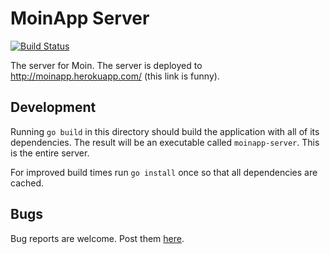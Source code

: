 # MoinApp Server

[![Build Status](https://travis-ci.org/MoinApp/moinapp-server.svg?branch=master)](https://travis-ci.org/MoinApp/moinapp-server)

The server for Moin.
The server is deployed to http://moinapp.herokuapp.com/ (this link is funny).

## Development

Running `go build` in this directory should build the application with all of its dependencies. The result will be an executable called `moinapp-server`. This is the entire server.

For improved build times run `go install` once so that all dependencies are cached.

## Bugs

Bug reports are welcome. Post them [here](https://github.com/MoinApp/moinapp-server/issues).
